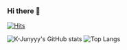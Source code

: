 ### Hi there 👋


[![Hits](https://hits.seeyoufarm.com/api/count/incr/badge.svg?url=https%3A%2F%2Fgithub.com%2Ftotoback&count_bg=%23FC426D&title_bg=%23333333&icon=&icon_color=%23E7E7E7&title=hits&edge_flat=false)](https://hits.seeyoufarm.com)

![K-Junyyy's GitHub stats](https://github-readme-stats.vercel.app/api?username=totoback&show_icons=true&theme=dracula)
![Top Langs](https://github-readme-stats.vercel.app/api/top-langs/?username=totoback&layout=compact&theme=dark)
